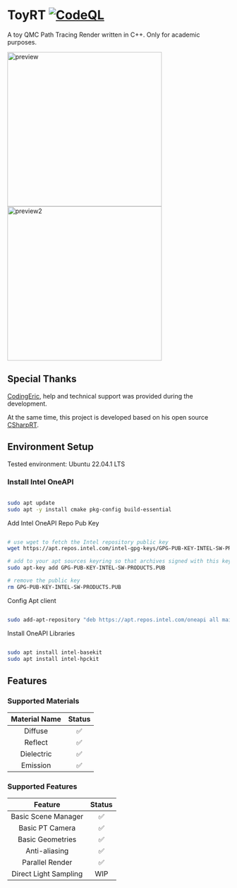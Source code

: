 # ToyRT [![CodeQL](https://github.com/laolarou726/ToyRT/actions/workflows/codeql.yml/badge.svg)](https://github.com/laolarou726/ToyRT/actions/workflows/codeql.yml)

A toy QMC Path Tracing Render written in C++. Only for academic purposes.

<div>
  <img width="350" alt="preview" src="https://user-images.githubusercontent.com/25716486/208178836-dac43029-579c-470c-915b-e5b9f11f059d.png">
  <img width="350" alt="preview2" src="https://user-images.githubusercontent.com/25716486/208180053-227f31e7-359d-4ec8-9388-0edb76278c48.png">
</div>

## Special Thanks

[CodingEric](https://github.com/CodingEric), help and technical support was provided during the development.

At the same time, this project is developed based on his open source [CSharpRT](https://github.com/CodingEric/CSharpRT).


## Environment Setup

Tested environment: Ubuntu 22.04.1 LTS

### Install Intel OneAPI

```bash

sudo apt update
sudo apt -y install cmake pkg-config build-essential

```

Add Intel OneAPI Repo Pub Key

```bash

# use wget to fetch the Intel repository public key
wget https://apt.repos.intel.com/intel-gpg-keys/GPG-PUB-KEY-INTEL-SW-PRODUCTS.PUB

# add to your apt sources keyring so that archives signed with this key will be trusted.
sudo apt-key add GPG-PUB-KEY-INTEL-SW-PRODUCTS.PUB

# remove the public key
rm GPG-PUB-KEY-INTEL-SW-PRODUCTS.PUB

```

Config Apt client

```bash

sudo add-apt-repository "deb https://apt.repos.intel.com/oneapi all main"

```

Install OneAPI Libraries

```bash

sudo apt install intel-basekit
sudo apt install intel-hpckit

```

## Features

### Supported Materials

|Material Name|Status|
|:-----------:|:----:|
|   Diffuse   |  ✅  |
|   Reflect   |  ✅  |
|  Dielectric |  ✅  |
|   Emission  |  ✅  |

### Supported Features

|Feature        | Status |
|:-------------:|:------:|
|Basic Scene Manager|✅|
|Basic PT Camera|  ✅  |
|Basic Geometries|✅|
|Anti-aliasing|✅|
|Parallel Render|✅|
|Direct Light Sampling|WIP|
